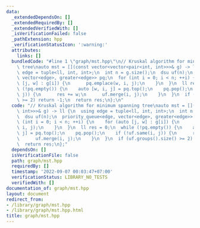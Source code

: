```yaml
---
data:
  _extendedDependsOn: []
  _extendedRequiredBy: []
  _extendedVerifiedWith: []
  _isVerificationFailed: false
  _pathExtension: hpp
  _verificationStatusIcon: ':warning:'
  attributes:
    links: []
  bundledCode: "#line 1 \"graph/mst.hpp\"\n// Kruskal algorithm for minimum spanning\
    \ tree\nauto mst = [](const vector<vector<pair<int, int>>>& g) -> ll {\n  using\
    \ edge = tuple<ll, int, int>;\n  int n = g.size();\n  dsu uf(n);\n  priority_queue<edge,\
    \ vector<edge>, greater<edge>> pq;\n  for (int i = 0; i < n; ++i) {\n    for (auto\
    \ [j, w] : g[i]) {\n      pq.emplace(w, i, j);\n    }\n  }\n  ll res = 0;\n  while\
    \ (!pq.empty()) {\n    auto [w, i, j] = pq.top();\n    pq.pop();\n    if (!uf.same(i,\
    \ j)) {\n      res += w;\n      uf.merge(i, j);\n    }\n  }\n  if (uf.groups().size()\
    \ >= 2) return -1;\n  return res;\n};\n"
  code: "// Kruskal algorithm for minimum spanning tree\nauto mst = [](const vector<vector<pair<int,\
    \ int>>>& g) -> ll {\n  using edge = tuple<ll, int, int>;\n  int n = g.size();\n\
    \  dsu uf(n);\n  priority_queue<edge, vector<edge>, greater<edge>> pq;\n  for\
    \ (int i = 0; i < n; ++i) {\n    for (auto [j, w] : g[i]) {\n      pq.emplace(w,\
    \ i, j);\n    }\n  }\n  ll res = 0;\n  while (!pq.empty()) {\n    auto [w, i,\
    \ j] = pq.top();\n    pq.pop();\n    if (!uf.same(i, j)) {\n      res += w;\n\
    \      uf.merge(i, j);\n    }\n  }\n  if (uf.groups().size() >= 2) return -1;\n\
    \  return res;\n};"
  dependsOn: []
  isVerificationFile: false
  path: graph/mst.hpp
  requiredBy: []
  timestamp: '2022-09-07 00:03:47+07:00'
  verificationStatus: LIBRARY_NO_TESTS
  verifiedWith: []
documentation_of: graph/mst.hpp
layout: document
redirect_from:
- /library/graph/mst.hpp
- /library/graph/mst.hpp.html
title: graph/mst.hpp
---
```

